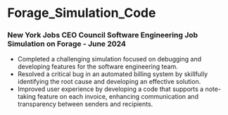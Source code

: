 # Forage_Simulation_Code
<h3>New York Jobs CEO Council Software Engineering Job Simulation on Forage - June
2024</h3>

 * Completed a challenging simulation focused on debugging and developing
   features for the software engineering team.
 * Resolved a critical bug in an automated billing system by skillfully
   identifying the root cause and developing an effective solution.
 * Improved user experience by developing a code that supports a note-taking
   feature on each invoice, enhancing communication and transparency between
   senders and recipients.
